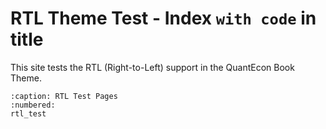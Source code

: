 # RTL Theme Test - Index `with code` in title

This site tests the RTL (Right-to-Left) support in the QuantEcon Book Theme.

```{toctree}
:caption: RTL Test Pages
:numbered:
rtl_test
```
